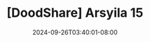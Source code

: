 --- 
title: "[DoodShare] Arsyila 15"
description: "nonton bokeh [DoodShare] Arsyila 15 gratis video full  "
date: 2024-09-26T03:40:01-08:00
file_code: "m3lh9xs733ak"
draft: false
cover: "1jht2yhhgbv4ykil.jpg"
tags: ["Arsyila", "bokep-indo", "bokep-viral", "bokep-ig"]
length: 4356
fld_id: "1483160"
foldername: "arsyila"
categories: ["arsyila"]
views: 0
---